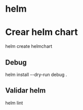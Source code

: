 # helm

# Crear helm chart
helm create helmchart

## Debug
helm install --dry-run debug .

## Validar helm
helm lint